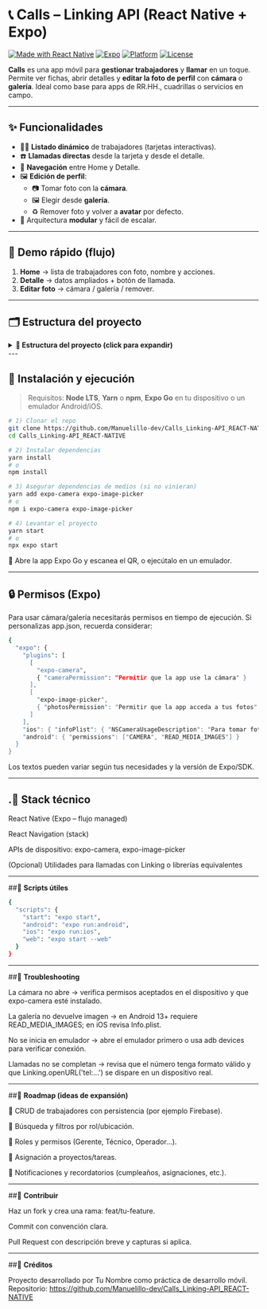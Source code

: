 # 📞 **Calls – Linking API (React Native + Expo)**

[![Made with React Native](https://img.shields.io/badge/React%20Native-0%2B-61dafb?logo=react)](https://reactnative.dev/)
[![Expo](https://img.shields.io/badge/Expo-managed-000?logo=expo)](https://expo.dev/)
[![Platform](https://img.shields.io/badge/Platforms-Android%20%7C%20iOS-informational)](#)
[![License](https://img.shields.io/badge/License-MIT-green)](#-licencia)

**Calls** es una app móvil para **gestionar trabajadores** y **llamar** en un toque. Permite ver fichas, abrir detalles y **editar la foto de perfil** con **cámara** o **galería**. Ideal como base para apps de RR.HH., cuadrillas o servicios en campo.

---

## ✨ **Funcionalidades**

- 🧑‍🔧 **Listado dinámico** de trabajadores (tarjetas interactivas).
- ☎️ **Llamadas directas** desde la tarjeta y desde el detalle.
- 🔀 **Navegación** entre Home y Detalle.
- 🖼️ **Edición de perfil**:
  - 📷 Tomar foto con la **cámara**.
  - 🖼️ Elegir desde **galería**.
  - ♻️ Remover foto y volver a **avatar** por defecto.
- 🧩 Arquitectura **modular** y fácil de escalar.

---

## 🧭 **Demo rápido (flujo)**

1) **Home** → lista de trabajadores con foto, nombre y acciones.  
2) **Detalle** → datos ampliados + botón de llamada.  
3) **Editar foto** → cámara / galería / remover.

---

## 🗂️ **Estructura del proyecto**
<details> <summary><b>📂 Estructura del proyecto (click para expandir)</b></summary>
Calls_Linking-API_REACT-NATIVE/
├─ App.js                     # Navegación y bootstrap de la app
├─ assets/                    # Imágenes y recursos estáticos
├─ src/
│  ├─ screens/                # Pantallas de la app
│  │  ├─ HomeScreen.js        # Listado
│  │  └─ DetailScreen.js      # Detalle de trabajador
│  └─ data/
│     └─ workers.js           # Datos de ejemplo
├─ package.json               # Dependencias y scripts
└─ README.md                  # Documentación

</details>
---

## 🚀 **Instalación y ejecución**

> Requisitos: **Node LTS**, **Yarn** o **npm**, **Expo Go** en tu dispositivo o un emulador Android/iOS.

```bash
# 1) Clonar el repo
git clone https://github.com/Manuelillo-dev/Calls_Linking-API_REACT-NATIVE.git
cd Calls_Linking-API_REACT-NATIVE

# 2) Instalar dependencias
yarn install
# o
npm install

# 3) Asegurar dependencias de medios (si no vinieran)
yarn add expo-camera expo-image-picker
# o
npm i expo-camera expo-image-picker

# 4) Levantar el proyecto
yarn start
# o
npx expo start
```

📱 Abre la app Expo Go y escanea el QR, o ejecútalo en un emulador.

---

## 🔒 **Permisos (Expo)**

Para usar cámara/galería necesitarás permisos en tiempo de ejecución.
Si personalizas app.json, recuerda considerar:
```bash
{
  "expo": {
    "plugins": [
      [
        "expo-camera",
        { "cameraPermission": "Permitir que la app use la cámara" }
      ],
      [
        "expo-image-picker",
        { "photosPermission": "Permitir que la app acceda a tus fotos" }
      ]
    ],
    "ios": { "infoPlist": { "NSCameraUsageDescription": "Para tomar foto de perfil", "NSPhotoLibraryUsageDescription": "Para elegir foto de perfil" } },
    "android": { "permissions": ["CAMERA", "READ_MEDIA_IMAGES"] }
  }
}
```

Los textos pueden variar según tus necesidades y la versión de Expo/SDK.

---

## .🧰 **Stack técnico**

React Native (Expo – flujo managed)

React Navigation (stack)

APIs de dispositivo: expo-camera, expo-image-picker

(Opcional) Utilidades para llamadas con Linking o librerías equivalentes

---

##🧪 **Scripts útiles**
```bash
{
  "scripts": {
    "start": "expo start",
    "android": "expo run:android",
    "ios": "expo run:ios",
    "web": "expo start --web"
  }
}

```

---

##🐛 **Troubleshooting**

La cámara no abre → verifica permisos aceptados en el dispositivo y que expo-camera esté instalado.

La galería no devuelve imagen → en Android 13+ requiere READ_MEDIA_IMAGES; en iOS revisa Info.plist.

No se inicia en emulador → abre el emulador primero o usa adb devices para verificar conexión.

Llamadas no se completan → revisa que el número tenga formato válido y que Linking.openURL('tel:...') se dispare en un dispositivo real.

---

##🧭 **Roadmap (ideas de expansión)**

👤 CRUD de trabajadores con persistencia (por ejemplo Firebase).

🔎 Búsqueda y filtros por rol/ubicación.

👥 Roles y permisos (Gerente, Técnico, Operador…).

📌 Asignación a proyectos/tareas.

🔔 Notificaciones y recordatorios (cumpleaños, asignaciones, etc.).

---

##🤝 **Contribuir**

Haz un fork y crea una rama: feat/tu-feature.

Commit con convención clara.

Pull Request con descripción breve y capturas si aplica.

---

##👤 **Créditos**

Proyecto desarrollado por Tu Nombre como práctica de desarrollo móvil.
Repositorio: https://github.com/Manuelillo-dev/Calls_Linking-API_REACT-NATIVE
